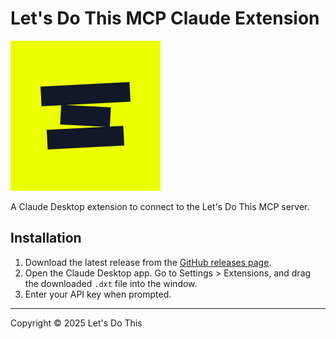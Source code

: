# Let's Do This MCP Claude Extension

![Let's Do This](./icon.png)

A Claude Desktop extension to connect to the Let's Do This MCP server.

## Installation

1. Download the latest release from the [GitHub releases page](https://github.com/stampedeapp/ldt-claude-extension/releases).
2. Open the Claude Desktop app. Go to Settings > Extensions, and drag the downloaded `.dxt` file into the window.
3. Enter your API key when prompted.

---

Copyright © 2025 Let's Do This
